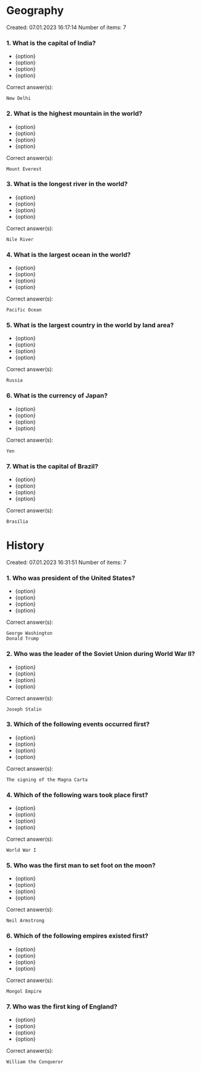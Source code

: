 # Geography
Created: 07.01.2023 16:17:14
Number of items: 7
### 1. What is the capital of India?

- {option}
- {option}
- {option}
- {option}

Correct answer(s):
```
New Delhi
```
### 2. What is the highest mountain in the world?

- {option}
- {option}
- {option}
- {option}

Correct answer(s):
```
Mount Everest
```
### 3. What is the longest river in the world?

- {option}
- {option}
- {option}
- {option}

Correct answer(s):
```
Nile River
```
### 4. What is the largest ocean in the world?

- {option}
- {option}
- {option}
- {option}

Correct answer(s):
```
Pacific Ocean
```
### 5. What is the largest country in the world by land area?

- {option}
- {option}
- {option}
- {option}

Correct answer(s):
```
Russia
```
### 6. What is the currency of Japan?

- {option}
- {option}
- {option}
- {option}

Correct answer(s):
```
Yen
```
### 7. What is the capital of Brazil?

- {option}
- {option}
- {option}
- {option}

Correct answer(s):
```
Brasília
```
# History
Created: 07.01.2023 16:31:51
Number of items: 7
### 1. Who was president of the United States?

- {option}
- {option}
- {option}
- {option}

Correct answer(s):
```
George Washington
Donald Trump
```
### 2. Who was the leader of the Soviet Union during World War II?

- {option}
- {option}
- {option}
- {option}

Correct answer(s):
```
Joseph Stalin
```
### 3. Which of the following events occurred first?

- {option}
- {option}
- {option}
- {option}

Correct answer(s):
```
The signing of the Magna Carta
```
### 4. Which of the following wars took place first?

- {option}
- {option}
- {option}
- {option}

Correct answer(s):
```
World War I
```
### 5. Who was the first man to set foot on the moon?

- {option}
- {option}
- {option}
- {option}

Correct answer(s):
```
Neil Armstrong
```
### 6. Which of the following empires existed first?

- {option}
- {option}
- {option}
- {option}

Correct answer(s):
```
Mongol Empire
```
### 7. Who was the first king of England?

- {option}
- {option}
- {option}
- {option}

Correct answer(s):
```
William the Conqueror
```
